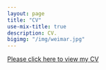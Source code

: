 ```yaml
---
layout: page
title: "CV"
use-mix-title: true
description: CV.
bigimg: "/img/weimar.jpg"
---
```

<a href="https://yongkwangk.github.io/files/CV_Kim_2024.pdf" target="_blank">Please click here to view my CV</a>

